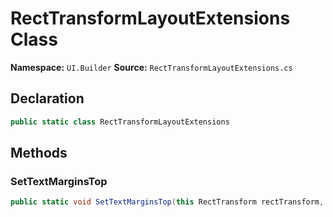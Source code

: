 # RectTransformLayoutExtensions Class

**Namespace:** `UI.Builder`
**Source:** `RectTransformLayoutExtensions.cs`

## Declaration

```csharp
public static class RectTransformLayoutExtensions
```

## Methods

### SetTextMarginsTop

```csharp
public static void SetTextMarginsTop(this RectTransform rectTransform, float padding)
```

